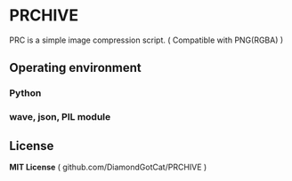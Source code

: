 # PRCHIVE
PRC is a simple image compression script. ( Compatible with PNG(RGBA) )

## Operating environment
### Python
### wave, json, PIL module

## License
**MIT License**
( github.com/DiamondGotCat/PRCHIVE )

